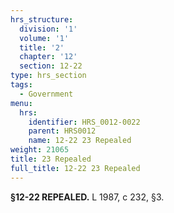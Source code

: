 ```yaml
---
hrs_structure:
  division: '1'
  volume: '1'
  title: '2'
  chapter: '12'
  section: 12-22
type: hrs_section
tags:
  - Government
menu:
  hrs:
    identifier: HRS_0012-0022
    parent: HRS0012
    name: 12-22 23 Repealed
weight: 21065
title: 23 Repealed
full_title: 12-22 23 Repealed
---
```

**§12-22 REPEALED.** L 1987, c 232, §3.